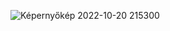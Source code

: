 ![Képernyőkép 2022-10-20 215300](https://user-images.githubusercontent.com/94128834/197045418-faabd04b-e657-436d-8343-085a5ac2bcea.png)
